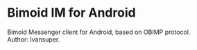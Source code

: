 # Bimoid IM for Android
Bimoid Messenger client for Android, based on OBIMP protocol.<br />
Author: Ivansuper.
